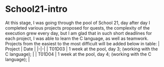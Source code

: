 # School21-intro
At this stage, I was going through the pool of School 21, day after day I completed various projects proposed for quests, the complexity of the execution grew every day, but I am glad that in such short deadlines for each project, I was able to learn the C language, as well as teamwork.
Projects from the easiest to the most difficult will be added below in table:
| Project  | Date |
|-|-|
| T01D03  | 1 week at the pool, day 3; (working with the C language);  |
| T01D04  | 1 week at the pool, day 4; (working with the C language);  |
